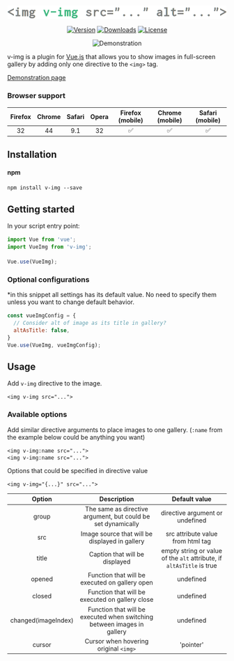<p align="center"><a href="https://v-img.review" target="_blank"><img width="775"src="logo.png"></a></p>

<p align="center">
  <a href="https://www.npmjs.com/package/v-img"><img src="https://img.shields.io/npm/v/v-img.svg" alt="Version"></a>
  <a href="https://www.npmjs.com/package/v-img"><img src="https://img.shields.io/npm/dm/v-img.svg" alt="Downloads"></a>
  <a href="https://www.npmjs.com/package/v-img"><img src="https://img.shields.io/npm/l/v-img.svg" alt="License"></a>
</p>


<p align="center">
  <img src="https://media.giphy.com/media/xUA7b26WKJvTa04lby/giphy.gif" alt="Demonstration">
</p>

v-img is a plugin for [Vue.js](https://vuejs.org/) that allows you to show images in full-screen gallery by adding only one directive to the `<img>` tag.

[Demonstration page](https://v-img.review)

### Browser support
| Firefox | Chrome | Safari | Opera | Firefox (mobile)   | Chrome (mobile)    | Safari (mobile)    |
|:--:     |:--:    |:--:    |:--:   |:--:                |:--:                |:--:                |
| 32      | 44     | 9.1    | 32    | :white_check_mark: | :white_check_mark: | :white_check_mark: |

## Installation

#### npm
```
npm install v-img --save
```

## Getting started
In your script entry point:

```javascript
import Vue from 'vue';
import VueImg from 'v-img';

Vue.use(VueImg);
```

### Optional configurations
*in this snippet all settings has its default value. No need to specify them unless you want to change default behavior.
```javascript
const vueImgConfig = {
  // Consider alt of image as its title in gallery?
  altAsTitle: false,
}
Vue.use(VueImg, vueImgConfig);
```

## Usage

Add `v-img` directive to the image.
```vue
<img v-img src="...">
```

### Available options
Add similar directive arguments to place images to one gallery. (`:name` from the example below could be anything you want)
```vue
<img v-img:name src="...">
<img v-img:name src="...">
```

Options that could be specified in directive value

```vue
<img v-img="{...}" src="...">
```

| Option | Description | Default value |
| :----: | :---------: | :-----------: |
| group  | The same as directive argument, but could be set dynamically | directive argument or undefined |
| src    | Image source that will be displayed in gallery | src attribute value from html tag |
| title  | Caption that will be displayed | empty string or value of the `alt` attribute, if `altAsTitle` is true |
| opened | Function that will be executed on gallery open | undefined |
| closed | Function that will be executed on gallery close | undefined |
| changed(imageIndex) | Function that will be executed when switching between images in gallery | undefined |
| cursor | Cursor when hovering original `<img>` | 'pointer' |
